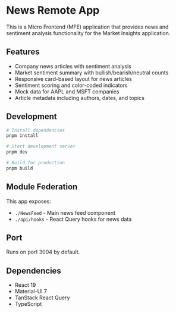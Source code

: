 # News Remote App

This is a Micro Frontend (MFE) application that provides news and sentiment analysis functionality for the Market Insights application.

## Features

- Company news articles with sentiment analysis
- Market sentiment summary with bullish/bearish/neutral counts
- Responsive card-based layout for news articles
- Sentiment scoring and color-coded indicators
- Mock data for AAPL and MSFT companies
- Article metadata including authors, dates, and topics

## Development

```bash
# Install dependencies
pnpm install

# Start development server
pnpm dev

# Build for production
pnpm build
```

## Module Federation

This app exposes:

- `./NewsFeed` - Main news feed component
- `./api/hooks` - React Query hooks for news data

## Port

Runs on port 3004 by default.

## Dependencies

- React 19
- Material-UI 7
- TanStack React Query
- TypeScript

